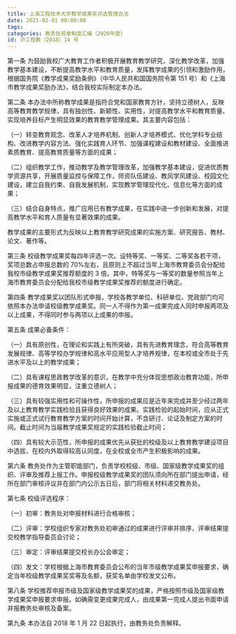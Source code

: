 ```yaml
---
title: 上海工程技术大学教学成果奖评选管理办法
date: 2021-02-01 00:00:00
tags: 
categories: 教务处规章制度汇编（2020年度）
id: 沪工程教〔2018〕14 号
---
```


第一条 为鼓励我校广大教育工作者积极开展教育教学研究，深化教学改革，加强教学基本建设，不断提高教学水平和教育质量，发挥教学成果的引领和激励作用，根据国务院《教学成果奖励条例》（中华人民共和国国务院令第 151 号）和《上海市教学成果奖励办法》，结合我校实际制定本办法。

第二条 本办法中所称教学成果是指符合党和国家教育方针，坚持立德树人，反映高等教育教学规律，具有独创性、新颖性、实用性，对提高教学水平和教育质量、实现培养目标产生明显效果的教育教学管理成果。其主要内容包括：

（一）转变教育观念、改革人才培养机制、创新人才培养模式、优化学科专业结构、改进教学内容方法、强化实践育人环节、加强课程建设和教材建设、全面推进素质教育、提高教育质量等方面的成果；

（二）组织教学工作，推动教学及教学管理改革，加强教学基本建设，促进优质教学资源共享，开展质量监控与保障工作，师资队伍建设、教风学风建设、校园文化建设，建立自我约束、自我发展机制，实现教学管理现代化、信息化等方面的成果；

（三）结合自身特点，推广应用已有教学成果，在实践中进一步创新和发展，对提高教学水平和育人质量有显著效果的成果。

教学成果的主要形式为反映以上教育教学研究成果的实施方案、研究报告、教材、论文、著作等。

第三条 校级教学成果奖每四年评选一次。设特等奖、一等奖、二等奖各若干项，奖项总数占申报总数的 70%左右，且原则上不超过当年上海市教育委员会分配给我校市级教学成果奖推荐额度的 3 倍。其中，特等奖与一等奖的数量参照当年上海市教育委员会分配给我校市级教学成果奖推荐的额度进行确定。

第四条 教学成果奖以团队形式申报，学校各教学单位、科研单位、党政部门均可依照本办法申请校级教学成果奖。同一人不得作为第一成果完成人同时申报两项及以上成果，不得同时参与两项以上成果的申报。

第五条 成果必备条件：

（一）具有原创性，在理论和实践上有所突破，具有先进教育理念，符合高等教育发展规律、高等学校办学规律和高水平应用型人才培养规律，在本校或全市处于先进水平及以上的教学成果；

（二）具有课程思政教学改革的意识，在教学中充分体现思想政治教育功能，所申报成果的德育效果明显，注重立德树人；

（三）具有较强实用性和可操作性，所申报的成果应是近年来完成并至少经过两年及以上教育教学实践检验且获得良好效果的成果。实践检验的起始时间，应从正式实施或正式试行教育教学方案的时间开始计算，不含研讨、论证及制定方案的时间。截止时间为当届教学成果奖规定的实践检验截止时间；

（四）具有较大示范性，所申报的成果优先从获批的校级及以上教育教学建设项目中选拔，在校内外取得较高认同度，在全校或全市产生积极影响的成果。

第六条 教务处作为主管职能部门，负责学校校级、市级、国家级教学成果奖的组织、评审及推荐上报工作。申报校级教学成果奖的团队须向所在部门提出申请，经所在部门审核评议并在部门内公示五日后，部门将相关材料递交教务处。

第七条 校级评选程序：

（一）初审：教务处对申报材料进行合格审核；

（二）评审：学校组织专家对教务处初审通过的成果进行评审并排序，评审结果提交校教学指导委员会讨论；

（三）审定：评审结果提交校长办公会审定；

（四）发文：学校根据上海市教育委员会公布的当年市级教学成果奖申报要求，确定当年校级教学成果奖奖等及名额，获奖名单由学校发文公布。

第八条 学校推荐申报市级及国家级教学成果奖的成果，严格按照市级及国家级教学成果奖申报要求申报。如确需变更成果完成人，由成果第一完成人提出书面申请并报教务处审核及备案。

第九条 本办法自 2018 年 1 月 22 日起执行，由教务处负责解释。
